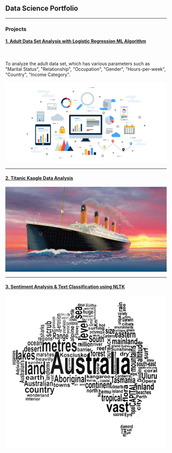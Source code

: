 ## Data Science Portfolio

---

### Projects

#### [1. Adult Data Set Analysis with Logistic Regression ML Algorithm](/sample_page)
<br><br>
To analyze the adult data set, which has various parameters such as "Marital Status", "Relationship", "Occupation", "Gender", "Hours-per-week", "Country", "Income Category".

<img src="images/adt1.png?raw=true"/>

---
#### [2. Titanic Kaagle Data Analysis]()

<img src="images/titanic_cover.jpeg?raw=true"/>

---
#### [3. Sentiment Analysis & Text Classification using NLTK]()

<img src="images/word_Cloud1.jpg?raw=true"/>
